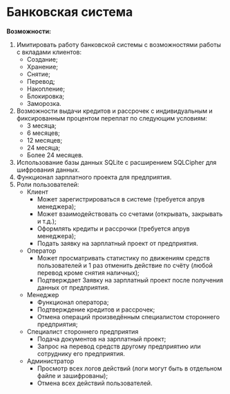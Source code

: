# Банковская система
__Возможности:__
1. Имитировать работу банковской системы с возможностями работы с вкладами клиентов:
   * Создание;
   * Хранение;
   * Снятие;
   * Перевод;
   * Накопление;
   * Блокировка;
   * Заморозка.
2. Возможности выдачи кредитов и рассрочек с индивидуальным и фиксированным процентом переплат по следующим условиям:
   * 3 месяца;
   * 6 месяцев;
   * 12 месяцев;
   * 24 месяца;
   * Более 24 месяцев.
3. Использование базы данных SQLite с расширением SQLCipher для шифрования данных.
4. Функционал зарплатного проекта для предприятия.
5. Роли пользователей:
   - Клиент
     - Может зарегистрироваться в системе (требуется апрув менеджера);
     - Может взаимодействовать со счетами (открывать, закрывать и т.д.);
     - Оформлять кредиты и рассрочки (требуется апрув менеджера);
     - Подать заявку на зарплатный проект от предприятия.
   - Оператор
     - Может просматривать статистику по движениям средств пользователей и 1 раз отменить действие по счёту (любой перевод кроме снятия наличных);
     - Подтверждает Заявку на зарплатный проект после получения данных от предприятия.
   - Менеджер
     - Функционал оператора;
     - Подтверждение кредитов и рассрочек;
     - Отмена операций произведённым специалистом стороннего предприятия;
   - Специалист стороннего предприятия
     - Подача документов на зарплатный проект;
     - Запрос на перевод средств другому предприятию или сотруднику его предприятия.
   - Администратор
     - Просмотр всех логов действий (логи могут быть в отдельном файле и зашифрованы);
     - Отмена всех действий пользователей.
  
